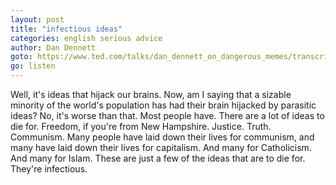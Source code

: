 ```yaml
---
layout: post
title: "infectious ideas"
categories: english serious advice
author: Dan Dennett
goto: https://www.ted.com/talks/dan_dennett_on_dangerous_memes/transcript?language=en#t-231000
go: listen
---
```

Well, it's ideas that hijack our brains. Now, am I saying that a sizable minority of the world's population has had their brain hijacked by parasitic ideas? No, it's worse than that. Most people have. There are a lot of ideas to die for. Freedom, if you're from New Hampshire. Justice. Truth. Communism. Many people have laid down their lives for communism, and many have laid down their lives for capitalism. And many for Catholicism. And many for Islam. These are just a few of the ideas that are to die for. They're infectious.
